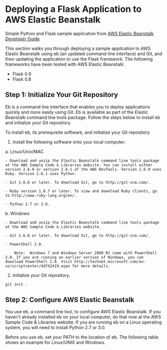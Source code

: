 Deploying a Flask Application to AWS Elastic Beanstalk
===============
Simple Python and Flask sample application from [AWS Elastic Beanstalk Developer Guide](http://docs.aws.amazon.com/elasticbeanstalk/latest/dg/create_deploy_Python_flask.html)


This section walks you through deploying a sample application to AWS Elastic Beanstalk using eb (an updated command line interface) and Git, and then updating the application to use the Flask framework. The following frameworks have been tested with AWS Elastic Beanstalk:

- Flask 0.9
- Flask 0.8

Step 1: Initialize Your Git Repository
------
Eb is a command line interface that enables you to deploy applications quickly and more easily using Git. Eb is available as part of the Elastic Beanstalk command line tools package. Follow the steps below to install eb and initialize your Git repository.

To install eb, its prerequisite software, and initialize your Git repository

1. Install the following software onto your local computer:

  a. Linux/Unix/MAC

    - Download and unzip the Elastic Beanstalk command line tools package at the AWS Sample Code & Libraries website. You can install either version 2.6.0 or version 2.6.1 of the AWS DevTools. Version 2.6.0 uses Ruby. Version 2.6.1 uses Python.

    - Git 1.6.6 or later. To download Git, go to http://git-scm.com/.

    - Ruby version 1.8.7 or later. To view and download Ruby clients, go to http://www.ruby-lang.org/en/.

    - Python 2.7 or 3.0.

  b. Windows

    - Download and unzip the Elastic Beanstalk command line tools package at the AWS Sample Code & Libraries website.

    - Git 1.6.6 or later. To download Git, go to http://git-scm.com/.

    - PowerShell 2.0.

        Note:  Windows 7 and Windows Server 2008 R2 come with PowerShell 2.0. If you are running an earlier version of Windows, you can download PowerShell 2.0. Visit http://technet.microsoft.com/en-us/scriptcenter/dd742419.aspx for more details.

2. Initialize your Git repository.

  ```bash
  git init .
  ```

Step 2: Configure AWS Elastic Beanstalk
------

You use eb, a command line tool, to configure AWS Elastic Beanstalk. If you haven't already installed eb on your local computer, do that now at the AWS Sample Code & Libraries website. If you are running eb on a Linux operating system, you will need to install Python 2.7 or 3.0.

Before you use eb, set your PATH to the location of eb. The following table shows an example for Linux/UNIX and Windows.

